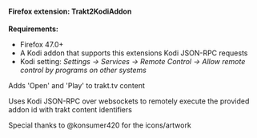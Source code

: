 #### Firefox extension: Trakt2KodiAddon

**Requirements:**

* Firefox 47.0+
* A Kodi addon that supports this extensions Kodi JSON-RPC requests
* Kodi setting: _Settings -> Services -> Remote Control -> Allow remote control by programs on other systems_

Adds 'Open' and 'Play' to trakt.tv content

Uses Kodi JSON-RPC over websockets to remotely execute the provided addon id with trakt content identifiers

Special thanks to @konsumer420 for the icons/artwork


